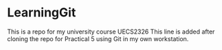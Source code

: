 # LearningGit
This is a repo for my university course UECS2326
This line is added after cloning the repo for Practical 5 using Git in my own workstation.
